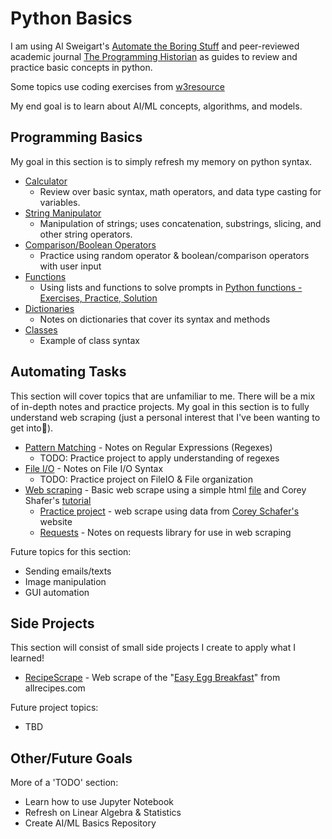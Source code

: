 # Python Basics
I am using Al Sweigart's [Automate the Boring Stuff](https://automatetheboringstuff.com/#toc) and peer-reviewed academic journal [The Programming Historian](http://programminghistorian.org/en/lessons/) as guides to review and practice basic concepts in python.

Some topics use coding exercises from [w3resource](https://www.w3resource.com/python/python-tutorial.php)

My end goal is to learn about AI/ML concepts, algorithms, and models.

## Programming Basics
My goal in this section is to simply refresh my memory on python syntax.

* [Calculator](https://github.com/allysonvasquez/Python-Basics/blob/master/1-Programming%20Basics/Calculator.py)
  - Review over basic syntax, math operators, and data type casting for variables.
* [String Manipulator](https://github.com/allysonvasquez/Python-Basics/blob/master/1-Programming%20Basics/StringManipulation.py)
  - Manipulation of strings; uses concatenation, substrings, slicing, and other string operators.
* [Comparison/Boolean Operators](https://github.com/allysonvasquez/Python-Basics/blob/master/1-Programming%20Basics/Comparison.py)
  - Practice using random operator & boolean/comparison operators with user input
* [Functions](https://github.com/allysonvasquez/Python-Basics/blob/master/1-Programming%20Basics/FunctionPractice.py)
  - Using lists and functions to solve prompts in [Python functions - Exercises, Practice, Solution](https://www.w3resource.com/python-exercises/python-functions-exercises.php)
* [Dictionaries](https://github.com/allysonvasquez/Python-Basics/blob/master/1-Programming%20Basics/Classes.py)
  - Notes on dictionaries that cover its syntax and methods
* [Classes](https://github.com/allysonvasquez/Python-Basics/blob/master/1-Programming%20Basics/Classes.py)
  - Example of class syntax

## Automating Tasks
This section will cover topics that are unfamiliar to me. There will be a mix of in-depth notes and practice projects.
My goal in this section is to fully understand web scraping (just a personal interest that I've been wanting to get into🥺).

* [Pattern Matching](Python-Basics/2-Automating-Tasks/Regexes.py) - Notes on Regular Expressions (Regexes)
  - TODO: Practice project to apply understanding of regexes
* [File I/O](https://github.com/allysonvasquez/Python-Basics/blob/master/2-Automating%20Tasks/FileIO.py) - Notes on File I/O Syntax
  - TODO: Practice project on FileIO & File organization
* [Web scraping](https://github.com/allysonvasquez/Python-Basics/blob/master/2-Automating%20Tasks/WebScraping.py) - Basic web scrape using a simple html [file](https://github.com/allysonvasquez/Python-Basics/blob/master/2-Automating%20Tasks/simple.html) and Corey Shafer's [tutorial](https://youtu.be/ng2o98k983k)
  - [Practice project](https://github.com/allysonvasquez/Python-Basics/blob/master/2-Automating%20Tasks/WebScraping2.py) - web scrape using data from [Corey Schafer's](https://coreyms.com) website
  - [Requests](https://github.com/allysonvasquez/Python-Basics/blob/master/2-Automating%20Tasks/Requests.py) - Notes on requests library for use in web scraping

Future topics for this section:
- Sending emails/texts
- Image manipulation
- GUI automation

## Side Projects
This section will consist of small side projects I create to apply what I learned!
* [RecipeScrape](https://github.com/allysonvasquez/Python-Basics/tree/master/3-Side%20Projects/RecipeScraper) - Web scrape of the "[Easy Egg Breakfast](https://www.allrecipes.com/gallery/easy-egg-breakfast/)" from allrecipes.com

Future project topics:
- TBD

## Other/Future Goals
More of a 'TODO' section:
- Learn how to use Jupyter Notebook
- Refresh on Linear Algebra & Statistics
- Create AI/ML Basics Repository
